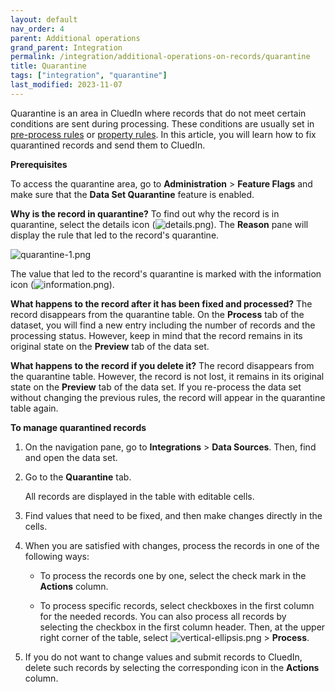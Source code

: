 ```yaml
---
layout: default
nav_order: 4
parent: Additional operations
grand_parent: Integration
permalink: /integration/additional-operations-on-records/quarantine
title: Quarantine
tags: ["integration", "quarantine"]
last_modified: 2023-11-07
---
```


Quarantine is an area in CluedIn where records that do not meet certain conditions are sent during processing. These conditions are usually set in [pre-process rules](/integration/additional-operations-on-records/preprocess-rules) or [property rules](/integration/additional-operations-on-records/property-rules). In this article, you will learn how to fix quarantined records and send them to CluedIn.

**Prerequisites**

To access the quarantine area, go to **Administration** > **Feature Flags** and make sure that the **Data Set Quarantine** feature is enabled.

**Why is the record in quarantine?** To find out why the record is in quarantine, select the details icon (![details.png](../../assets/images/integration/additional-operations/details.png)). The **Reason** pane will display the rule that led to the record's quarantine.

![quarantine-1.png](../../assets/images/integration/additional-operations/quarantine-1.png)

The value that led to the record's quarantine is marked with the information icon (![information.png](../../assets/images/integration/additional-operations/information.png)).

**What happens to the record after it has been fixed and processed?** The record disappears from the quarantine table. On the **Process** tab of the dataset, you will find a new entry including the number of records and the processing status. However, keep in mind that the record remains in its original state on the **Preview** tab of the data set.

**What happens to the record if you delete it?** The record disappears from the quarantine table. However, the record is not lost, it remains in its original state on the **Preview** tab of the data set. If you re-process the data set without changing the previous rules, the record will appear in the quarantine table again.

**To manage quarantined records**

1. On the navigation pane, go to **Integrations** > **Data Sources**. Then, find and open the data set.

1. Go to the **Quarantine** tab.

    All records are displayed in the table with editable cells.

1. Find values that need to be fixed, and then make changes directly in the cells.

1. When you are satisfied with changes, process the records in one of the following ways:

    - To process the records one by one, select the check mark in the **Actions** column.

    - To process specific records, select checkboxes in the first column for the needed records. You can also process all records by selecting the checkbox in the first column header. Then, at the upper right corner of the table, select ![vertical-ellipsis.png](../../assets/images/integration/additional-operations/vertical-ellipsis.png) > **Process**.

1. If you do not want to change values and submit records to CluedIn, delete such records by selecting the corresponding icon in the **Actions** column.